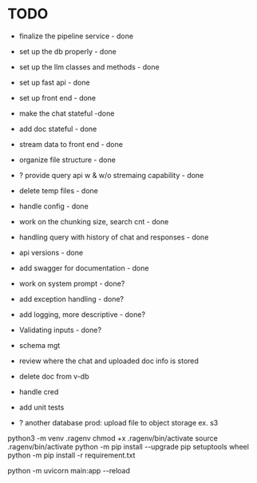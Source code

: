 # TODO
- finalize the pipeline service - done
- set up the db properly - done
- set up the llm classes and methods - done
- set up fast api - done
- set up front end - done
- make the chat stateful -done
- add doc stateful - done
- stream data to front end - done
- organize file structure - done
- ? provide query api w & w/o stremaing capability - done
- delete temp files - done
- handle config - done
- work on the chunking size, search cnt - done
- handling query with history of chat and responses - done
- api versions - done
- add swagger for documentation - done
- work on system prompt - done?
- add exception handling - done?
- add logging, more descriptive - done?
- Validating inputs - done?




- schema mgt
- review where the chat and uploaded doc info is stored
- delete doc from v-db


- handle cred
- add unit tests





- ? another database
prod: upload file to object storage ex. s3



python3 -m venv .ragenv
chmod +x .ragenv/bin/activate
source .ragenv/bin/activate
python -m pip install --upgrade pip setuptools wheel
python -m pip install -r requirement.txt

python -m uvicorn main:app --reload